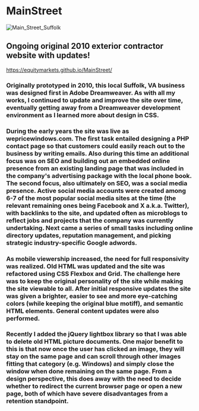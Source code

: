 # MainStreet
![Main_Street_Suffolk](https://github.com/equitymarkets/MainStreet/assets/49753517/1d9cb7c8-691e-4b62-8b18-c6095f3a3422)

## Ongoing original 2010 exterior contractor website with updates! 

https://equitymarkets.github.io/MainStreet/

### Originally prototyped in 2010, this local Suffolk, VA business was designed first in Adobe Dreamweaver. As with all my works, I continued to update and improve the site over time, eventually getting away from a Dreamweaver development environment as I learned more about design in CSS. 

### During the early years the site was live as wepricewindows.com. The first task entailed designing a PHP contact page so that customers could easily reach out to the business by writing emails. Also during this time an additional focus was on SEO and building out an embedded online presence from an existing landing page that was included in the company's advertising package with the local phone book. The second focus, also ultimately on SEO, was a social media presence. Active social media accounts were created among 6-7 of the most popular social media sites at the time (the relevant remaining ones being Facebook and X a.k.a. Twitter), with backlinks to the site, and updated often as microblogs to reflect jobs and projects that the company was currently undertaking. Next came a series of small tasks including online directory updates, reputation management, and picking strategic industry-specific Google adwords.

### As mobile viewership increased, the need for full responsivity was realized. Old HTML was updated and the site was refactored using CSS Flexbox and Grid. The challenge here was to keep the original personality of the site while making the site viewable to all. After initial responsive updates the site was given a brighter, easier to see and more eye-catching colors (while keeping the original blue motiff), and semantic HTML elements. General content updates were also performed.

### Recently I added the jQuery lightbox library so that I was able to delete old HTML picture documents. One major benefit to this is that now once the user has clicked an image, they will stay on the same page and can scroll through other images fitting that category (e.g. Windows) and simply close the window when done remaining on the same page. From a design perspective, this does away with the need to decide whether to redirect the current browser page or open a new page, both of which have severe disadvantages from a retention standpoint. 



